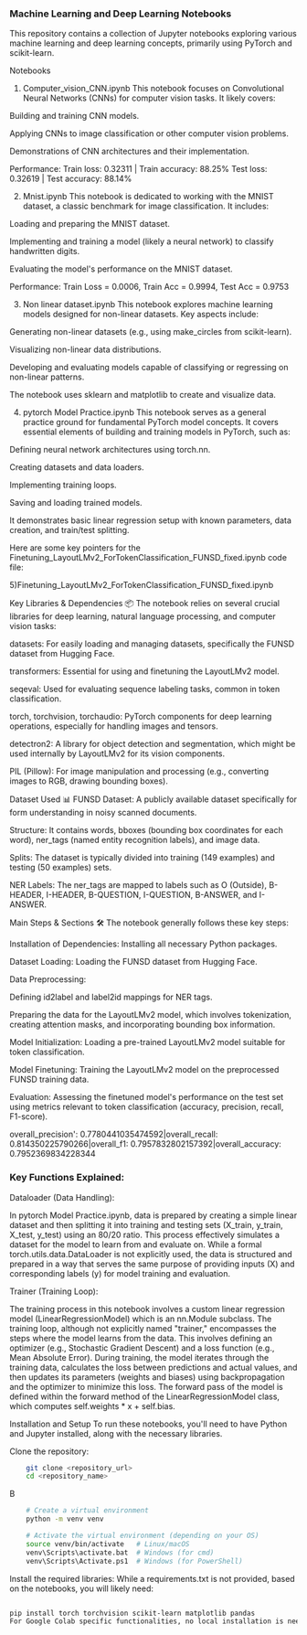 
### Machine Learning and Deep Learning Notebooks

This repository contains a collection of Jupyter notebooks exploring various machine learning and deep learning concepts, primarily using PyTorch and scikit-learn.

Notebooks
1. Computer_vision_CNN.ipynb
This notebook focuses on Convolutional Neural Networks (CNNs) for computer vision tasks. It likely covers:

Building and training CNN models.

Applying CNNs to image classification or other computer vision problems.

Demonstrations of CNN architectures and their implementation.

Performance:
Train loss: 0.32311 | Train accuracy: 88.25%
Test loss: 0.32619 | Test accuracy: 88.14%

2. Mnist.ipynb
This notebook is dedicated to working with the MNIST dataset, a classic benchmark for image classification. It includes:

Loading and preparing the MNIST dataset.

Implementing and training a model (likely a neural network) to classify handwritten digits.

Evaluating the model's performance on the MNIST dataset.

Performance:
Train Loss = 0.0006, Train Acc = 0.9994, Test Acc = 0.9753



3. Non linear dataset.ipynb
This notebook explores machine learning models designed for non-linear datasets. Key aspects include:

Generating non-linear datasets (e.g., using make_circles from scikit-learn).

Visualizing non-linear data distributions.

Developing and evaluating models capable of classifying or regressing on non-linear patterns.

The notebook uses sklearn and matplotlib to create and visualize data.

4. pytorch Model Practice.ipynb
This notebook serves as a general practice ground for fundamental PyTorch model concepts. It covers essential elements of building and training models in PyTorch, such as:

Defining neural network architectures using torch.nn.

Creating datasets and data loaders.

Implementing training loops.

Saving and loading trained models.

It demonstrates basic linear regression setup with known parameters, data creation, and train/test splitting.

Here are some key pointers for the Finetuning_LayoutLMv2_ForTokenClassification_FUNSD_fixed.ipynb code file:

5)Finetuning_LayoutLMv2_ForTokenClassification_FUNSD_fixed.ipynb

Key Libraries & Dependencies 📦
The notebook relies on several crucial libraries for deep learning, natural language processing, and computer vision tasks:

datasets: For easily loading and managing datasets, specifically the FUNSD dataset from Hugging Face.

transformers: Essential for using and finetuning the LayoutLMv2 model.

seqeval: Used for evaluating sequence labeling tasks, common in token classification.

torch, torchvision, torchaudio: PyTorch components for deep learning operations, especially for handling images and tensors.

detectron2: A library for object detection and segmentation, which might be used internally by LayoutLMv2 for its vision components.

PIL (Pillow): For image manipulation and processing (e.g., converting images to RGB, drawing bounding boxes).

Dataset Used 📊
FUNSD Dataset: A publicly available dataset specifically for form understanding in noisy scanned documents.

Structure: It contains words, bboxes (bounding box coordinates for each word), ner_tags (named entity recognition labels), and image data.

Splits: The dataset is typically divided into training (149 examples) and testing (50 examples) sets.

NER Labels: The ner_tags are mapped to labels such as O (Outside), B-HEADER, I-HEADER, B-QUESTION, I-QUESTION, B-ANSWER, and I-ANSWER.

Main Steps & Sections 🛠️
The notebook generally follows these key steps:

Installation of Dependencies: Installing all necessary Python packages.

Dataset Loading: Loading the FUNSD dataset from Hugging Face.

Data Preprocessing:

Defining id2label and label2id mappings for NER tags.

Preparing the data for the LayoutLMv2 model, which involves tokenization, creating attention masks, and incorporating bounding box information.

Model Initialization: Loading a pre-trained LayoutLMv2 model suitable for token classification.

Model Finetuning: Training the LayoutLMv2 model on the preprocessed FUNSD training data.

Evaluation: Assessing the finetuned model's performance on the test set using metrics relevant to token classification (accuracy, precision, recall, F1-score).

overall_precision': 0.7780441035474592|overall_recall: 0.814350225790266|overall_f1: 0.7957832802157392|overall_accuracy: 0.7952369834228344

### Key Functions Explained:

Dataloader (Data Handling):

In pytorch Model Practice.ipynb, data is prepared by creating a simple linear dataset and then splitting it into training and testing sets (X_train, y_train, X_test, y_test) using an 80/20 ratio. This process effectively simulates a dataset for the model to learn from and evaluate on. While a formal torch.utils.data.DataLoader is not explicitly used, the data is structured and prepared in a way that serves the same purpose of providing inputs (X) and corresponding labels (y) for model training and evaluation.

Trainer (Training Loop):

The training process in this notebook involves a custom linear regression model (LinearRegressionModel) which is an nn.Module subclass. The training loop, although not explicitly named "trainer," encompasses the steps where the model learns from the data. This involves defining an optimizer (e.g., Stochastic Gradient Descent) and a loss function (e.g., Mean Absolute Error). During training, the model iterates through the training data, calculates the loss between predictions and actual values, and then updates its parameters (weights and biases) using backpropagation and the optimizer to minimize this loss. The forward pass of the model is defined within the forward method of the LinearRegressionModel class, which computes self.weights * x + self.bias.

Installation and Setup
To run these notebooks, you'll need to have Python and Jupyter installed, along with the necessary libraries.

Clone the repository:

```bash
    git clone <repository_url>
    cd <repository_name>
```

B

```bash
    # Create a virtual environment
    python -m venv venv

    # Activate the virtual environment (depending on your OS)
    source venv/bin/activate   # Linux/macOS
    venv\Scripts\activate.bat  # Windows (for cmd)
    venv\Scripts\Activate.ps1  # Windows (for PowerShell)
```
Install the required libraries:
While a requirements.txt is not provided, based on the notebooks, you will likely need:

```bash

pip install torch torchvision scikit-learn matplotlib pandas
For Google Colab specific functionalities, no local installation is needed as it's a cloud-based environment.
```

